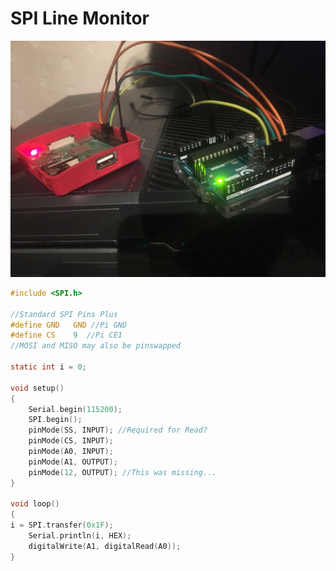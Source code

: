 # SPI Line Monitor

![screenshot](https://github.com/TheMindVirus/macropad/blob/archive/sketches/SPILineMonitor/IMG_6283.jpg)

```c
#include <SPI.h>

//Standard SPI Pins Plus
#define GND   GND //Pi GND
#define CS    9  //Pi CE1
//MOSI and MISO may also be pinswapped

static int i = 0;

void setup()
{
    Serial.begin(115200);
    SPI.begin();
    pinMode(SS, INPUT); //Required for Read?
    pinMode(CS, INPUT);
    pinMode(A0, INPUT);
    pinMode(A1, OUTPUT);
    pinMode(12, OUTPUT); //This was missing...
}

void loop()
{
i = SPI.transfer(0x1F);
    Serial.println(i, HEX);
    digitalWrite(A1, digitalRead(A0));
}
```